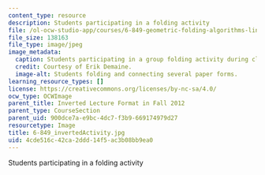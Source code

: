 ```yaml
---
content_type: resource
description: Students participating in a folding activity
file: /ol-ocw-studio-app/courses/6-849-geometric-folding-algorithms-linkages-origami-polyhedra-fall-2012/4cde516c42ca2ddd14f5ac3b08bb9ea0_6-849_invertedActivity.JPG
file_size: 138163
file_type: image/jpeg
image_metadata:
  caption: Students participating in a group folding activity during class.
  credit: Courtesy of Erik Demaine.
  image-alt: Students folding and connecting several paper forms.
learning_resource_types: []
license: https://creativecommons.org/licenses/by-nc-sa/4.0/
ocw_type: OCWImage
parent_title: Inverted Lecture Format in Fall 2012
parent_type: CourseSection
parent_uid: 900dce7a-e9bc-4dc7-f3b9-669174979d27
resourcetype: Image
title: 6-849_invertedActivity.jpg
uid: 4cde516c-42ca-2ddd-14f5-ac3b08bb9ea0
---
```

Students participating in a folding activity